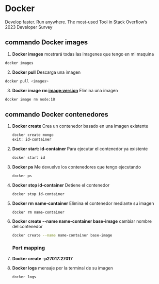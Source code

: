 # Docker

Develop faster. Run anywhere. The most-used Tool in Stack Overflow’s 2023 Developer Survey

## commando Docker images

1. **Docker images** mostrará todas las imagenes que tengo en mi maquina

```sh
docker images
```

2. **Docker pull** Descarga una imagen

```sh
docker pull <images>
```

3. **Docker image rm <image:version>** Elimina una imagen

```sh
docker image rm node:18
```

## commando Docker contenedores

1. **Docker create <image-container>** Crea un contenedor basado en una imagen existente

   ```sh
   docker create mongo
   exit: id-container
   ```

2. **Docker start: id-container** Para ejecutar el contenedor ya existente
   ```sh
   docker start id
   ```
3. **Docker ps** Me devuelve los contenedores que tengo ejecutando

   ```sh
   docker ps
   ```

4. **Docker stop id-container** Detiene el contenedor
   ```sh
   docker stop id-container
   ```
5. **Docker rm name-container** Elimina el contenedor mediante su imagen
   ```sh
   docker rm name-container
   ```
6. **Docker create --name name-container base-image** cambiar nombre del contenedor
   ```sh
   docker create --name name-container base-image
   ```
   ### Port mapping
7. **Docker create -p27017:27017**
8. **Docker logs** mensaje por la terminal de su imagen
   ```sh
   docker logs
   ```
